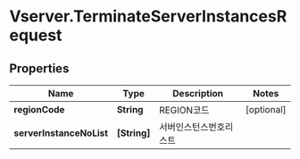 # Vserver.TerminateServerInstancesRequest

## Properties
Name | Type | Description | Notes
------------ | ------------- | ------------- | -------------
**regionCode** | **String** | REGION코드 | [optional] 
**serverInstanceNoList** | **[String]** | 서버인스턴스번호리스트 | 


